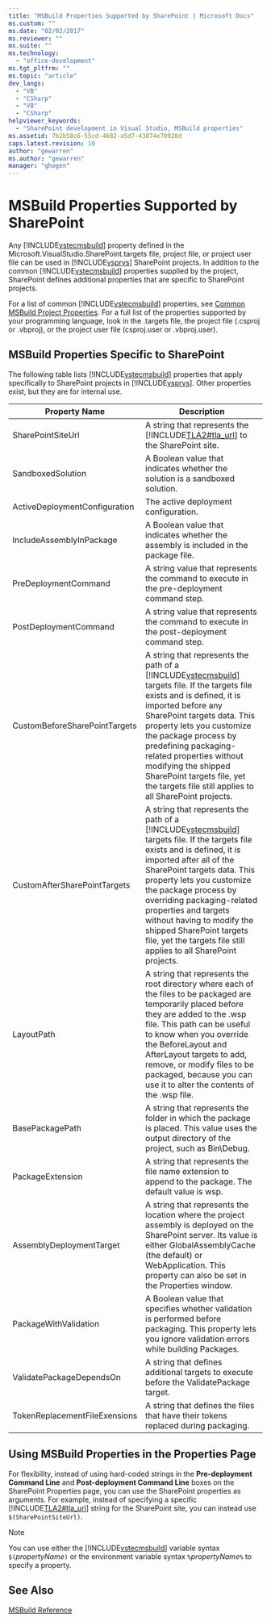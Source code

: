 ```yaml
---
title: "MSBuild Properties Supported by SharePoint | Microsoft Docs"
ms.custom: ""
ms.date: "02/02/2017"
ms.reviewer: ""
ms.suite: ""
ms.technology: 
  - "office-development"
ms.tgt_pltfrm: ""
ms.topic: "article"
dev_langs: 
  - "VB"
  - "CSharp"
  - "VB"
  - "CSharp"
helpviewer_keywords: 
  - "SharePoint development in Visual Studio, MSBuild properties"
ms.assetid: 7b2b58c6-55cd-4682-a5d7-43874e70920d
caps.latest.revision: 10
author: "gewarren"
ms.author: "gewarren"
manager: "ghogen"
---
```

# MSBuild Properties Supported by SharePoint
  Any [!INCLUDE[vstecmsbuild](../sharepoint/includes/vstecmsbuild-md.md)] property defined in the Microsoft.VisualStudio.SharePoint.targets file, project file, or project user file can be used in [!INCLUDE[vsprvs](../sharepoint/includes/vsprvs-md.md)] SharePoint projects. In addition to the common [!INCLUDE[vstecmsbuild](../sharepoint/includes/vstecmsbuild-md.md)] properties supplied by the project, SharePoint defines additional properties that are specific to SharePoint projects.  
  
 For a list of common [!INCLUDE[vstecmsbuild](../sharepoint/includes/vstecmsbuild-md.md)] properties, see [Common MSBuild Project Properties](http://go.microsoft.com/fwlink/?LinkID=168687). For a full list of the properties supported by your programming language, look in the .targets file, the project file (.csproj or .vbproj), or the project user file (csproj.user or .vbproj.user).  
  
## MSBuild Properties Specific to SharePoint  
 The following table lists [!INCLUDE[vstecmsbuild](../sharepoint/includes/vstecmsbuild-md.md)] properties that apply specifically to SharePoint projects in [!INCLUDE[vsprvs](../sharepoint/includes/vsprvs-md.md)]. Other properties exist, but they are for internal use.  
  
|Property Name|Description|  
|-------------------|-----------------|  
|SharePointSiteUrl|A string that represents the [!INCLUDE[TLA2#tla_url](../sharepoint/includes/tla2sharptla-url-md.md)] to the SharePoint site.|  
|SandboxedSolution|A Boolean value that indicates whether the solution is a sandboxed solution.|  
|ActiveDeploymentConfiguration|The active deployment configuration.|  
|IncludeAssemblyInPackage|A Boolean value that indicates whether the assembly is included in the package file.|  
|PreDeploymentCommand|A string value that represents the command to execute in the pre-deployment command step.|  
|PostDeploymentCommand|A string value that represents the command to execute in the post-deployment command step.|  
|CustomBeforeSharePointTargets|A string that represents the path of a [!INCLUDE[vstecmsbuild](../sharepoint/includes/vstecmsbuild-md.md)] targets file. If the targets file exists and is defined, it is imported before any SharePoint targets data. This property lets you customize the package process by predefining packaging-related properties without modifying the shipped SharePoint targets file, yet the targets file still applies to all SharePoint projects.|  
|CustomAfterSharePointTargets|A string that represents the path of a [!INCLUDE[vstecmsbuild](../sharepoint/includes/vstecmsbuild-md.md)] targets file. If the targets file exists and is defined, it is imported after all of the SharePoint targets data. This property lets you customize the package process by overriding packaging-related properties and targets without having to modify the shipped SharePoint targets file, yet the targets file still applies to all SharePoint projects.|  
|LayoutPath|A string that represents the root directory where each of the files to be packaged are temporarily placed before they are added to the .wsp file. This path can be useful to know when you override the BeforeLayout and AfterLayout targets to add, remove, or modify files to be packaged, because you can use it to alter the contents of the .wsp file.|  
|BasePackagePath|A string that represents the folder in which the package is placed. This value uses the output directory of the project, such as Bin\Debug.|  
|PackageExtension|A string that represents the file name extension to append to the package. The default value is wsp.|  
|AssemblyDeploymentTarget|A string that represents the location where the project assembly is deployed on the SharePoint server. Its value is either GlobalAssemblyCache (the default) or WebApplication. This property can also be set in the Properties window.|  
|PackageWithValidation|A Boolean value that specifies whether validation is performed before packaging. This property lets you ignore validation errors while building Packages.|  
|ValidatePackageDependsOn|A string that defines additional targets to execute before the ValidatePackage target.|  
|TokenReplacementFileExensions|A string that defines the files that have their tokens replaced during packaging.|  
  
## Using MSBuild Properties in the Properties Page  
 For flexibility, instead of using hard-coded strings in the **Pre-deployment Command Line** and **Post-deployment Command Line** boxes on the SharePoint Properties page, you can use the SharePoint properties as arguments. For example, instead of specifying a specific [!INCLUDE[TLA2#tla_url](../sharepoint/includes/tla2sharptla-url-md.md)] string for the SharePoint site, you can instead use `$(SharePointSiteUrl)`.  
  
> [!NOTE]  
>  You can use either the [!INCLUDE[vstecmsbuild](../sharepoint/includes/vstecmsbuild-md.md)] variable syntax `$(`*propertyName*`)` or the environment variable syntax `%`*propertyName*`%` to specify a property.  
  
## See Also  
 [MSBuild Reference](/visualstudio/msbuild/msbuild-reference)  
  
  